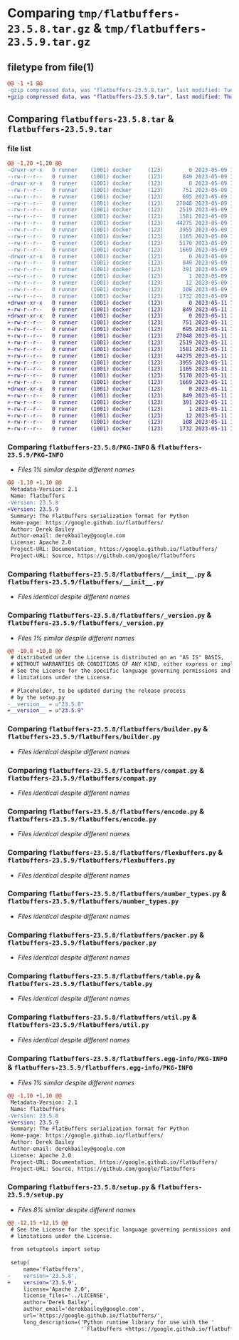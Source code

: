# Comparing `tmp/flatbuffers-23.5.8.tar.gz` & `tmp/flatbuffers-23.5.9.tar.gz`

## filetype from file(1)

```diff
@@ -1 +1 @@
-gzip compressed data, was "flatbuffers-23.5.8.tar", last modified: Tue May  9 15:11:11 2023, max compression
+gzip compressed data, was "flatbuffers-23.5.9.tar", last modified: Thu May 11 17:37:12 2023, max compression
```

## Comparing `flatbuffers-23.5.8.tar` & `flatbuffers-23.5.9.tar`

### file list

```diff
@@ -1,20 +1,20 @@
-drwxr-xr-x   0 runner    (1001) docker     (123)        0 2023-05-09 15:11:11.805129 flatbuffers-23.5.8/
--rw-r--r--   0 runner    (1001) docker     (123)      849 2023-05-09 15:11:11.805129 flatbuffers-23.5.8/PKG-INFO
-drwxr-xr-x   0 runner    (1001) docker     (123)        0 2023-05-09 15:11:11.805129 flatbuffers-23.5.8/flatbuffers/
--rw-r--r--   0 runner    (1001) docker     (123)      751 2023-05-09 15:10:59.000000 flatbuffers-23.5.8/flatbuffers/__init__.py
--rw-r--r--   0 runner    (1001) docker     (123)      695 2023-05-09 15:10:59.000000 flatbuffers-23.5.8/flatbuffers/_version.py
--rw-r--r--   0 runner    (1001) docker     (123)    27048 2023-05-09 15:10:59.000000 flatbuffers-23.5.8/flatbuffers/builder.py
--rw-r--r--   0 runner    (1001) docker     (123)     2519 2023-05-09 15:10:59.000000 flatbuffers-23.5.8/flatbuffers/compat.py
--rw-r--r--   0 runner    (1001) docker     (123)     1581 2023-05-09 15:10:59.000000 flatbuffers-23.5.8/flatbuffers/encode.py
--rw-r--r--   0 runner    (1001) docker     (123)    44275 2023-05-09 15:10:59.000000 flatbuffers-23.5.8/flatbuffers/flexbuffers.py
--rw-r--r--   0 runner    (1001) docker     (123)     3955 2023-05-09 15:10:59.000000 flatbuffers-23.5.8/flatbuffers/number_types.py
--rw-r--r--   0 runner    (1001) docker     (123)     1165 2023-05-09 15:10:59.000000 flatbuffers-23.5.8/flatbuffers/packer.py
--rw-r--r--   0 runner    (1001) docker     (123)     5170 2023-05-09 15:10:59.000000 flatbuffers-23.5.8/flatbuffers/table.py
--rw-r--r--   0 runner    (1001) docker     (123)     1669 2023-05-09 15:10:59.000000 flatbuffers-23.5.8/flatbuffers/util.py
-drwxr-xr-x   0 runner    (1001) docker     (123)        0 2023-05-09 15:11:11.805129 flatbuffers-23.5.8/flatbuffers.egg-info/
--rw-r--r--   0 runner    (1001) docker     (123)      849 2023-05-09 15:11:11.000000 flatbuffers-23.5.8/flatbuffers.egg-info/PKG-INFO
--rw-r--r--   0 runner    (1001) docker     (123)      391 2023-05-09 15:11:11.000000 flatbuffers-23.5.8/flatbuffers.egg-info/SOURCES.txt
--rw-r--r--   0 runner    (1001) docker     (123)        1 2023-05-09 15:11:11.000000 flatbuffers-23.5.8/flatbuffers.egg-info/dependency_links.txt
--rw-r--r--   0 runner    (1001) docker     (123)       12 2023-05-09 15:11:11.000000 flatbuffers-23.5.8/flatbuffers.egg-info/top_level.txt
--rw-r--r--   0 runner    (1001) docker     (123)      108 2023-05-09 15:11:11.805129 flatbuffers-23.5.8/setup.cfg
--rw-r--r--   0 runner    (1001) docker     (123)     1732 2023-05-09 15:10:59.000000 flatbuffers-23.5.8/setup.py
+drwxr-xr-x   0 runner    (1001) docker     (123)        0 2023-05-11 17:37:12.992601 flatbuffers-23.5.9/
+-rw-r--r--   0 runner    (1001) docker     (123)      849 2023-05-11 17:37:12.992601 flatbuffers-23.5.9/PKG-INFO
+drwxr-xr-x   0 runner    (1001) docker     (123)        0 2023-05-11 17:37:12.992601 flatbuffers-23.5.9/flatbuffers/
+-rw-r--r--   0 runner    (1001) docker     (123)      751 2023-05-11 17:36:57.000000 flatbuffers-23.5.9/flatbuffers/__init__.py
+-rw-r--r--   0 runner    (1001) docker     (123)      695 2023-05-11 17:36:57.000000 flatbuffers-23.5.9/flatbuffers/_version.py
+-rw-r--r--   0 runner    (1001) docker     (123)    27048 2023-05-11 17:36:57.000000 flatbuffers-23.5.9/flatbuffers/builder.py
+-rw-r--r--   0 runner    (1001) docker     (123)     2519 2023-05-11 17:36:57.000000 flatbuffers-23.5.9/flatbuffers/compat.py
+-rw-r--r--   0 runner    (1001) docker     (123)     1581 2023-05-11 17:36:57.000000 flatbuffers-23.5.9/flatbuffers/encode.py
+-rw-r--r--   0 runner    (1001) docker     (123)    44275 2023-05-11 17:36:57.000000 flatbuffers-23.5.9/flatbuffers/flexbuffers.py
+-rw-r--r--   0 runner    (1001) docker     (123)     3955 2023-05-11 17:36:57.000000 flatbuffers-23.5.9/flatbuffers/number_types.py
+-rw-r--r--   0 runner    (1001) docker     (123)     1165 2023-05-11 17:36:57.000000 flatbuffers-23.5.9/flatbuffers/packer.py
+-rw-r--r--   0 runner    (1001) docker     (123)     5170 2023-05-11 17:36:57.000000 flatbuffers-23.5.9/flatbuffers/table.py
+-rw-r--r--   0 runner    (1001) docker     (123)     1669 2023-05-11 17:36:57.000000 flatbuffers-23.5.9/flatbuffers/util.py
+drwxr-xr-x   0 runner    (1001) docker     (123)        0 2023-05-11 17:37:12.992601 flatbuffers-23.5.9/flatbuffers.egg-info/
+-rw-r--r--   0 runner    (1001) docker     (123)      849 2023-05-11 17:37:12.000000 flatbuffers-23.5.9/flatbuffers.egg-info/PKG-INFO
+-rw-r--r--   0 runner    (1001) docker     (123)      391 2023-05-11 17:37:12.000000 flatbuffers-23.5.9/flatbuffers.egg-info/SOURCES.txt
+-rw-r--r--   0 runner    (1001) docker     (123)        1 2023-05-11 17:37:12.000000 flatbuffers-23.5.9/flatbuffers.egg-info/dependency_links.txt
+-rw-r--r--   0 runner    (1001) docker     (123)       12 2023-05-11 17:37:12.000000 flatbuffers-23.5.9/flatbuffers.egg-info/top_level.txt
+-rw-r--r--   0 runner    (1001) docker     (123)      108 2023-05-11 17:37:12.992601 flatbuffers-23.5.9/setup.cfg
+-rw-r--r--   0 runner    (1001) docker     (123)     1732 2023-05-11 17:36:57.000000 flatbuffers-23.5.9/setup.py
```

### Comparing `flatbuffers-23.5.8/PKG-INFO` & `flatbuffers-23.5.9/PKG-INFO`

 * *Files 1% similar despite different names*

```diff
@@ -1,10 +1,10 @@
 Metadata-Version: 2.1
 Name: flatbuffers
-Version: 23.5.8
+Version: 23.5.9
 Summary: The FlatBuffers serialization format for Python
 Home-page: https://google.github.io/flatbuffers/
 Author: Derek Bailey
 Author-email: derekbailey@google.com
 License: Apache 2.0
 Project-URL: Documentation, https://google.github.io/flatbuffers/
 Project-URL: Source, https://github.com/google/flatbuffers
```

### Comparing `flatbuffers-23.5.8/flatbuffers/__init__.py` & `flatbuffers-23.5.9/flatbuffers/__init__.py`

 * *Files identical despite different names*

### Comparing `flatbuffers-23.5.8/flatbuffers/_version.py` & `flatbuffers-23.5.9/flatbuffers/_version.py`

 * *Files 1% similar despite different names*

```diff
@@ -10,8 +10,8 @@
 # distributed under the License is distributed on an "AS IS" BASIS,
 # WITHOUT WARRANTIES OR CONDITIONS OF ANY KIND, either express or implied.
 # See the License for the specific language governing permissions and
 # limitations under the License.
 
 # Placeholder, to be updated during the release process
 # by the setup.py
-__version__ = u"23.5.8"
+__version__ = u"23.5.9"
```

### Comparing `flatbuffers-23.5.8/flatbuffers/builder.py` & `flatbuffers-23.5.9/flatbuffers/builder.py`

 * *Files identical despite different names*

### Comparing `flatbuffers-23.5.8/flatbuffers/compat.py` & `flatbuffers-23.5.9/flatbuffers/compat.py`

 * *Files identical despite different names*

### Comparing `flatbuffers-23.5.8/flatbuffers/encode.py` & `flatbuffers-23.5.9/flatbuffers/encode.py`

 * *Files identical despite different names*

### Comparing `flatbuffers-23.5.8/flatbuffers/flexbuffers.py` & `flatbuffers-23.5.9/flatbuffers/flexbuffers.py`

 * *Files identical despite different names*

### Comparing `flatbuffers-23.5.8/flatbuffers/number_types.py` & `flatbuffers-23.5.9/flatbuffers/number_types.py`

 * *Files identical despite different names*

### Comparing `flatbuffers-23.5.8/flatbuffers/packer.py` & `flatbuffers-23.5.9/flatbuffers/packer.py`

 * *Files identical despite different names*

### Comparing `flatbuffers-23.5.8/flatbuffers/table.py` & `flatbuffers-23.5.9/flatbuffers/table.py`

 * *Files identical despite different names*

### Comparing `flatbuffers-23.5.8/flatbuffers/util.py` & `flatbuffers-23.5.9/flatbuffers/util.py`

 * *Files identical despite different names*

### Comparing `flatbuffers-23.5.8/flatbuffers.egg-info/PKG-INFO` & `flatbuffers-23.5.9/flatbuffers.egg-info/PKG-INFO`

 * *Files 1% similar despite different names*

```diff
@@ -1,10 +1,10 @@
 Metadata-Version: 2.1
 Name: flatbuffers
-Version: 23.5.8
+Version: 23.5.9
 Summary: The FlatBuffers serialization format for Python
 Home-page: https://google.github.io/flatbuffers/
 Author: Derek Bailey
 Author-email: derekbailey@google.com
 License: Apache 2.0
 Project-URL: Documentation, https://google.github.io/flatbuffers/
 Project-URL: Source, https://github.com/google/flatbuffers
```

### Comparing `flatbuffers-23.5.8/setup.py` & `flatbuffers-23.5.9/setup.py`

 * *Files 8% similar despite different names*

```diff
@@ -12,15 +12,15 @@
 # See the License for the specific language governing permissions and
 # limitations under the License.
 
 from setuptools import setup
 
 setup(
     name='flatbuffers',
-    version='23.5.8',
+    version='23.5.9',
     license='Apache 2.0',
     license_files='../LICENSE',
     author='Derek Bailey',
     author_email='derekbailey@google.com',
     url='https://google.github.io/flatbuffers/',
     long_description=('Python runtime library for use with the '
                       '`Flatbuffers <https://google.github.io/flatbuffers/>`_ '
```

